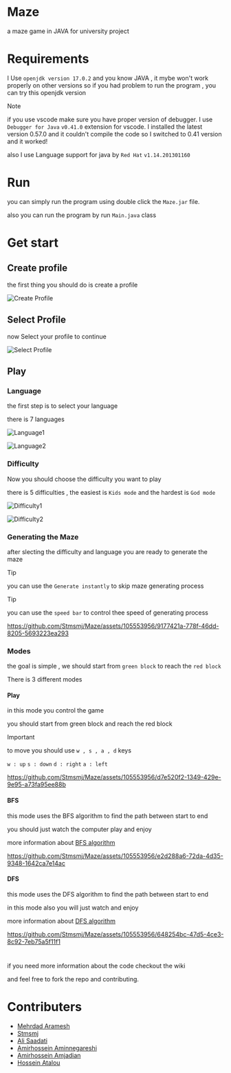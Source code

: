 # Maze
a maze game in JAVA for university project
# Requirements
I Use ```openjdk version 17.0.2``` and you know JAVA , it mybe won't work properly on other versions 
so if you had problem to run the program , you can try this openjdk version

>[!NOTE]
>if you use vscode make sure you have proper version of debugger.
>I use ```Debugger for Java``` ```v0.41.0``` extension for vscode.
>I installed the latest version 0.57.0 and it couldn't compile the code
>so I switched to 0.41 version and it worked!

also I use Language support for java by ```Red Hat``` ```v1.14.201301160```
# Run
you can simply run the program using double click the ```Maze.jar``` file.

also you can run the program by run `Main.java` class
# Get start
## Create profile
the first thing you should do is create a profile

![Create Profile](https://github.com/Stmsmj/Maze/assets/105553956/9dbe5846-3e64-4b1e-b7c9-db15ed87850d)

## Select Profile
now Select your profile to continue

![Select Profile](https://github.com/Stmsmj/Maze/assets/105553956/cb34440d-cae4-4bd1-95eb-e973fe5bb2f7)

## Play
### Language
the first step is to select your language 

there is 7 languages

![Language1](https://github.com/Stmsmj/Maze/assets/105553956/25fd8c0d-5db1-4920-802e-b1e521049e02)

![Language2](https://github.com/Stmsmj/Maze/assets/105553956/6864cccc-6672-478d-8ec4-3c8c606282a6)

### Difficulty
Now you should choose the difficulty you want to play

there is 5 difficulties , the easiest is `Kids mode` and the hardest is `God mode`

![Difficulty1](https://github.com/Stmsmj/Maze/assets/105553956/17583393-4c33-4cb5-8b7e-c1966ef6163c)

![Difficulty2](https://github.com/Stmsmj/Maze/assets/105553956/a98e20cf-d736-4f1e-87e4-2b4fce5630fd)

### Generating the Maze
after slecting the difficulty and language you are ready to generate the maze

>[!TIP]
>you can use the `Generate instantly` to skip maze generating process

>[!TIP]
>you can use the `speed bar` to control thee speed of generating process 


https://github.com/Stmsmj/Maze/assets/105553956/9177421a-778f-46dd-8205-5693223ea293


### Modes
the goal is simple , we should start from `green block` to reach the `red block`

There is 3 different modes

#### Play
in this mode you control the game

you should start from green block and reach the red block

> [!IMPORTANT]
> to move you should use ```w , s , a , d``` keys
> 
> ```w : up``` 
> ```s : down``` 
> ```d : right``` 
> ```a : left``` 



https://github.com/Stmsmj/Maze/assets/105553956/d7e520f2-1349-429e-9e95-a73fa95ee88b



#### BFS
this mode uses the BFS algorithm to find the path between start to end

you should just watch the computer play and enjoy 

more information about [BFS algorithm](https://en.wikipedia.org/wiki/Breadth-first_search)



https://github.com/Stmsmj/Maze/assets/105553956/e2d288a6-72da-4d35-9348-1642ca7e14ac



#### DFS
this mode uses the DFS algorithm to find the path between start to end

in this mode also you will just watch and enjoy

more information about [DFS algorithm](https://en.wikipedia.org/wiki/Depth-first_search)



https://github.com/Stmsmj/Maze/assets/105553956/648254bc-47d5-4ce3-8c92-7eb75a5f11f1



# 

if you need more information about the code checkout the wiki

and feel free to fork the repo and contributing.

# Contributers
* [Mehrdad Aramesh](https://github.com/MisterCalm)
* [Stmsmj](https://github.com/Stmsmj)
* [Ali Saadati](https://github.com/AliSaadati03)
* [Amirhossein Aminnegareshi](https://github.com/amirhoprogrammer)
* [Amirhossein Amjadian](https://github.com/Amir6590hossein)
* [Hossein Atalou](https://github.com/Atalu09H)


